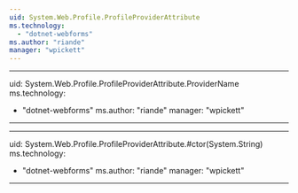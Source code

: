 ```yaml
---
uid: System.Web.Profile.ProfileProviderAttribute
ms.technology: 
  - "dotnet-webforms"
ms.author: "riande"
manager: "wpickett"
---
```


---
uid: System.Web.Profile.ProfileProviderAttribute.ProviderName
ms.technology: 
  - "dotnet-webforms"
ms.author: "riande"
manager: "wpickett"
---

---
uid: System.Web.Profile.ProfileProviderAttribute.#ctor(System.String)
ms.technology: 
  - "dotnet-webforms"
ms.author: "riande"
manager: "wpickett"
---

